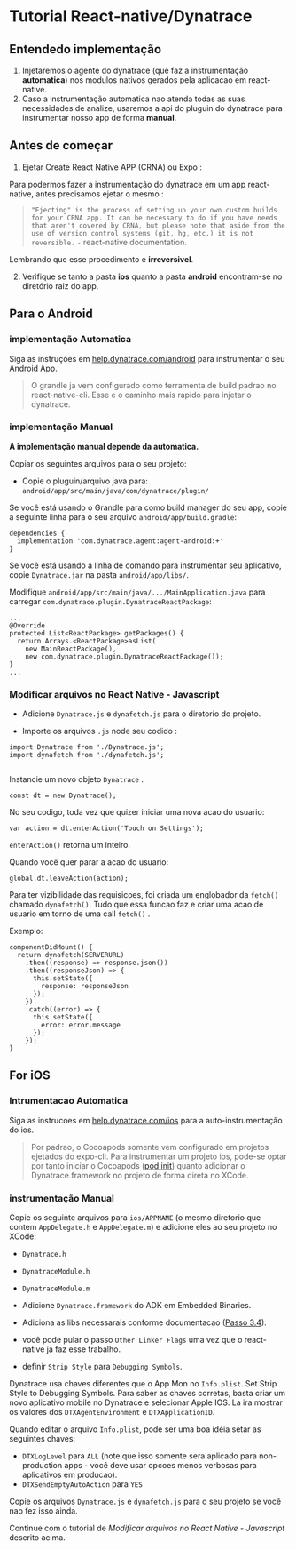 # Tutorial React-native/Dynatrace


## Entendedo implementação

1. Injetaremos o agente do dynatrace (que faz a instrumentação **automatica**) nos modulos nativos gerados pela aplicacao em react-native.
2. Caso a instrumentação automatica nao atenda todas as suas necessidades de analize, usaremos a api do pluguin do dynatrace para instrumentar nosso app de forma **manual**.

## Antes de começar

1. Ejetar Create React Native APP (CRNA) ou Expo :

Para podermos fazer a instrumentação do dynatrace em um app react-native, antes precisamos ejetar o mesmo :

> `"Ejecting" is the process of setting up your own custom builds for your CRNA app. It can be necessary to do if you have needs that aren't covered by CRNA, but please note that aside from the use of version control systems (git, hg, etc.) it is not reversible.`
> `-` react-native documentation.

Lembrando que esse procedimento e **irreversivel**.

2. Verifique se tanto a pasta **ios** quanto a pasta **android** encontram-se no diretório raiz do app.




## Para o Android

### implementação **Automatica**

Siga as instruções em [help.dynatrace.com/android](https://help.dynatrace.com/user-experience-monitoring/mobile-apps/how-do-i-enable-user-experience-monitoring-for-android-apps/) para instrumentar o seu Android App.

> O grandle ja vem configurado como ferramenta de build padrao no react-native-cli. Esse e o caminho mais rapido para injetar o dynatrace.

### implementação **Manual**

**A implementação manual depende da automatica.**

Copiar os seguintes arquivos para o seu projeto:

* Copie o pluguin/arquivo java para: `android/app/src/main/java/com/dynatrace/plugin/`



Se você está usando o Grandle para como build manager do seu app, copie a seguinte linha para o seu arquivo `android/app/build.gradle`:

````
dependencies {
  implementation 'com.dynatrace.agent:agent-android:+'
}
````

Se você está usando a linha de comando para instrumentar seu aplicativo, copie `Dynatrace.jar` na pasta `android/app/libs/`.

Modifique `android/app/src/main/java/.../MainApplication.java` para carregar `com.dynatrace.plugin.DynatraceReactPackage`:

```
...
@Override
protected List<ReactPackage> getPackages() {
  return Arrays.<ReactPackage>asList(
    new MainReactPackage(),
    new com.dynatrace.plugin.DynatraceReactPackage());
}
...
```

### Modificar arquivos no React Native - Javascript 

* Adicione `Dynatrace.js` e `dynafetch.js` para o diretorio do projeto.

* Importe os arquivos `.js` node seu codido :

```
import Dynatrace from './Dynatrace.js';
import dynafetch from './dynafetch.js';


```



Instancie um novo objeto `Dynatrace` .

```
const dt = new Dynatrace();
```

No seu codigo, toda vez que quizer iniciar uma nova acao do usuario:

```
var action = dt.enterAction('Touch on Settings');
```

`enterAction()` retorna um inteiro.

Quando você quer parar a acao do usuario:

```
global.dt.leaveAction(action);
```

Para ter vizibilidade das requisicoes, foi criada um englobador da `fetch()` chamado `dynafetch()`. Tudo que essa funcao faz e criar uma acao de usuario em torno de uma call `fetch()` .

Exemplo:

```
componentDidMount() {
  return dynafetch(SERVERURL)
    .then((response) => response.json())
    .then((responseJson) => {
      this.setState({
        response: responseJson
      });
    })
    .catch((error) => {
      this.setState({
        error: error.message
      });
    });
}
```



## For iOS

### Intrumentacao **Automatica**

Siga as instrucoes em [help.dynatrace.com/ios](https://www.dynatrace.com/support/doc/appmon/user-experience-management/mobile-uem/how-to-instrument-an-ios-app/auto-instrumentation-for-ios/) para a auto-instrumentação do ios.

> Por padrao, o Cocoapods somente vem configurado em projetos ejetados do expo-cli. Para instrumentar um projeto ios, pode-se optar por tanto iniciar o Cocoapods ([pod init](https://cocoapods.org/#get_started)) quanto adicionar o Dynatrace.framework no projeto de forma direta no XCode.

### instrumentação **Manual**

Copie os seguinte arquivos para `ios/APPNAME` (o mesmo diretorio que contem `AppDelegate.h` e `AppDelegate.m`) e adicione eles ao seu projeto no XCode:

* `Dynatrace.h`
* `DynatraceModule.h`
* `DynatraceModule.m`

* Adicione `Dynatrace.framework` do ADK em Embedded Binaries.
* Adiciona as libs necessarais conforme documentacao ([Passo 3.4](https://www.dynatrace.com/support/doc/appmon/user-experience-management/mobile-uem/how-to-instrument-an-ios-app/ios-manual-setup/)).
* você pode pular o passo `Other Linker Flags` uma vez que o react-native ja faz esse trabalho.
* definir `Strip Style` para `Debugging Symbols`.

Dynatrace usa chaves diferentes que o App Mon no `Info.plist`. Set Strip Style to Debugging Symbols. Para saber as chaves corretas, basta criar um novo aplicativo mobile no Dynatrace e selecionar Apple IOS. La ira mostrar os valores dos `DTXAgentEnvironment` e `DTXApplicationID`.

Quando editar o arquivo `Info.plist`, pode ser uma boa idéia setar as seguintes chaves:

* `DTXLogLevel` para `ALL` (note que isso somente sera aplicado para non-production apps - você deve usar opcoes menos verbosas para aplicativos em producao).
* `DTXSendEmptyAutoAction` para `YES`

Copie os arquivos `Dynatrace.js` e `dynafetch.js` para o seu projeto se você nao fez isso ainda.

Continue com o tutorial de *Modificar arquivos no React Native - Javascript* descrito acima.